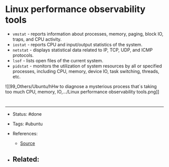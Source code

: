 # Linux performance observability tools
- `vmstat` - reports information about processes, memory, paging, block IO, traps, and CPU activity.
- `iostat` - reports CPU and input/output statistics of the system.
- `netstat` - displays statistical data related to IP, TCP, UDP, and ICMP protocols.
- `lsof` - lists open files of the current system.
- `pidstat` - monitors the utilization of system resources by all or specified processes, including CPU, memory, device IO, task switching, threads, etc.

![[99_Others/Ubuntu/hHw to diagnose a mysterious process that`s taking too much CPU, memory, IO,.../Linux performance observability tools.png]]


# 

---
- Status: #done

- Tags: #ubuntu 

- References:
	- [Source](https://twitter.com/alexxubyte/status/1500881250201976832)

- Related:
	- 
